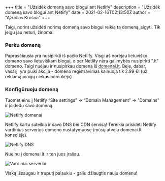 +++
title = "Užsidėk domeną savo blogui ant Netlify"
description = "Užsidėk domeną savo blogui ant Netlify"
date = 2021-02-16T02:13:50Z
author = "Ąžuolas Krušna"
+++

Taigi, norint užsidėti norimą domeną savo blogui reikią tą domeną įsigyti. Tik jeigu jau neturi, žinoma!

### Perku domeną

Paprasčiausia yra nusipirkti iš pačio Netlify. Visgi aš norėjau lietuviško domeno savo lietuviškam blogui, o per Netlify nėra galimybės nusipirkti ".lt" domeno. Taigi nuėjau ir nusipirkau domeną iš [domenai.lt](https://www.domenai.lt/). Beje, dabar, vasarį, yra puiki akcija - domeno registravimas kainuoja tik 2.99 €! (už reklamą pinigų niekas nemokėjo)

### Konfigūruoju domeną

Tuomet einu į Netlify “Site settings” -> “Domain Management" -> "Domains" ir įsidedu savo domeną.

![Netlify domenai](../netlify-domain.png)

Netlify kartu suteikia ir savo DNS bei CDN servisą! Tereikia prisidėti Netlify vardinius serverius domeno nustatymuose (mūsų atveju domenai.lt konsolėje).

![Netlify DNS](../netlify-dns.png)

Nueinu į domenai.lt ir ten juos įrašau.

![Vardiniai serveriai](../vardiniai-serveriai.png)

Viską išsaugau ir truputį palaukiu - galiu džiaugtis nauju domenu!
